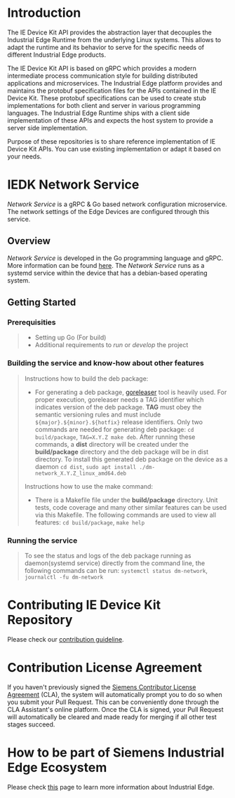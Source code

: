 # Introduction

The IE Device Kit API provides the abstraction layer that decouples the Industrial Edge Runtime from the underlying Linux systems. This allows to adapt the runtime and its behavior to serve for the specific needs of different Industrial Edge products. 

The IE Device Kit API is based on gRPC which provides a modern intermediate process communication style for building distributed applications and microservices. The Industrial Edge platform provides and maintains the protobuf specification files for the APIs contained in the IE Device Kit. These protobuf specifications can be used to create stub implementations for both client and server in various programming languages. The Industrial Edge Runtime ships with a client side implementation of these APIs and expects the host system to provide a server side implementation.

Purpose of these repositories is to share reference implementation of IE Device Kit APIs. You can use existing implementation or adapt it based on your needs.

# IEDK Network Service
_Network Service_ is a gRPC & Go based network configuration microservice. The network settings of the Edge Devices are configured through this service.

## Overview

_Network Service_ is developed in the Go programming language and gRPC. More information can be found [here](https://grpc.io/docs/). The _Network Service_ runs as a systemd service within the device that has a debian-based operating system.


## Getting Started

### Prerequisities

> - Setting up Go (For build)
> - Additional requirements to _run_ or _develop_ the project


### Building the service and know-how about other features

> Instructions how to build the deb package:
>
> - For generating a deb package, [goreleaser](https://goreleaser.com/intro/) tool is heavily used. 
>   For proper execution, goreleaser needs a TAG identifier which indicates version of the deb package. __TAG__ must obey the semantic versioning rules and must include ```${major}.${minor}.${hotfix}``` release identifiers. 
>   Only two commands are needed for generating deb package: `cd build/package`, `TAG=X.Y.Z make deb`. After running these commands, a __dist__ directory will be created under the __build/package__ directory and the deb package will be in dist directory. 
>   To install this generated deb package on the device as a daemon `cd dist`, `sudo apt install ./dm-network_X.Y.Z_linux_amd64.deb`
>
> Instructions how to use the make command:
>
> - There is a Makefile file under the __build/package__ directory. Unit tests, code coverage and many other similar features can be used via this Makefile. The following commands are used to view all features: `cd build/package`, `make help`


### Running the service

> To see the status and logs of the deb package running as daemon(systemd service) directly from the command line, the following commands can be run: `systemctl status dm-network`, `journalctl -fu dm-network`

# Contributing IE Device Kit Repository
Please check our [contribution guideline](CONTRIBUTING.md). 

# Contribution License Agreement

If you haven't previously signed the [Siemens Contributor License Agreement](https://cla-assistant.io/industrial-edge/) (CLA), the system will automatically prompt you to do so when you submit your Pull Request. This can be conveniently done through the CLA Assistant's online platform.
Once the CLA is signed, your Pull Request will automatically be cleared and made ready for merging if all other test stages succeed.


# How to be part of Siemens Industrial Edge Ecosystem
Please check [this](https://new.siemens.com/global/en/products/automation/topic-areas/industrial-edge.html) page to learn more information about Industrial Edge.
